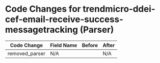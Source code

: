 # Code Changes for trendmicro-ddei-cef-email-receive-success-messagetracking (Parser)

| Code Change | Field Name | Before | After |
|-------------|------------|--------|-------|
| removed_parser | N/A |  | N/A |